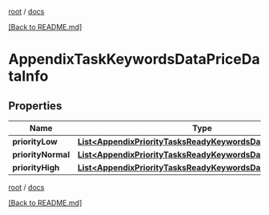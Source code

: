 [root](./../ "root") / [docs](./ "docs")

[[Back to README.md]](./../README.md "[Back to README.md]")

# AppendixTaskKeywordsDataPriceDataInfo

## Properties

| Name | Type | Description | Notes |
|------------ | ------------- | ------------- | -------------|
|**priorityLow** | [**List&lt;AppendixPriorityTasksReadyKeywordsDataPriceDataInfo&gt;**](AppendixPriorityTasksReadyKeywordsDataPriceDataInfo.md) |  |  [optional] |
|**priorityNormal** | [**List&lt;AppendixPriorityTasksReadyKeywordsDataPriceDataInfo&gt;**](AppendixPriorityTasksReadyKeywordsDataPriceDataInfo.md) |  |  [optional] |
|**priorityHigh** | [**List&lt;AppendixPriorityTasksReadyKeywordsDataPriceDataInfo&gt;**](AppendixPriorityTasksReadyKeywordsDataPriceDataInfo.md) |  |  [optional] |

[root](./../ "root") / [docs](./ "docs")

[[Back to README.md]](./../README.md "[Back to README.md]")
